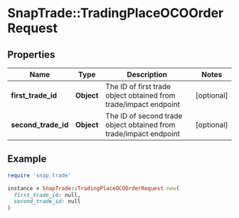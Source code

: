# SnapTrade::TradingPlaceOCOOrderRequest

## Properties

| Name | Type | Description | Notes |
| ---- | ---- | ----------- | ----- |
| **first_trade_id** | **Object** | The ID of first trade object obtained from trade/impact endpoint | [optional] |
| **second_trade_id** | **Object** | The ID of second trade object obtained from trade/impact endpoint | [optional] |

## Example

```ruby
require 'snap_trade'

instance = SnapTrade::TradingPlaceOCOOrderRequest.new(
  first_trade_id: null,
  second_trade_id: null
)
```

